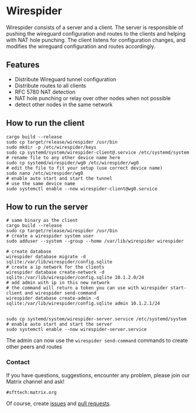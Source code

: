 # Wirespider

Wirespider consists of a server and a client. The server is responsible of pushing the wireguard configuration and routes to the clients and helping with NAT hole punching. The client listens for configuration changes, and modifies the wireguard configuration and routes accordingly.

## Features
* Distribute Wireguard tunnel configuration
* Distribute routes to all clients
* RFC 5780 NAT detection
* NAT hole punching or relay over other nodes when not possible
* detect other nodes in the same network


## How to run the client
```
cargo build --release
sudo cp target/release/wirespider /usr/bin
sudo mkdir -p /etc/wirespider/keys
sudo cp systemd/system/wirespider-client@.service /etc/systemd/system
# rename file to any other device name here
sudo cp systemd/wirespider/wg0 /etc/wirespider/wg0
# edit the file to fit your setup (use correct device name)
sudo nano /etc/wirespider/wg0
# enable auto start and start the tunnel
# use the same device name
sudo systemctl enable --now wirespider-client@wg0.service
```

## How to run the server
```
# same binary as the client
cargo build --release
sudo cp target/release/wirespider /usr/bin
# create a wirespider system user
sudo adduser --system --group --home /var/lib/wirespider wirespider

# create database
wirespider database migrate -d sqlite:/var/lib/wirespider/config.sqlite
# create a ip network for the clients
wirespider database create-network -d sqlite:/var/lib/wirespider/config.sqlite 10.1.2.0/24
# add admin with ip in this new network
# the command will return a token you can use with wirespider start-client and wirespider send-command
wirespider database create-admin -d sqlite:/var/lib/wirespider/config.sqlite admin 10.1.2.1/24


sudo cp systemd/system/wirespider-server.service /etc/systemd/system
# enable auto start and start the server
sudo systemctl enable --now wirespider-server.service
```

The admin can now use the `wirespider send-command` commands to create other peers and routes

### Contact

If you have questions, suggestions, encounter any problem,
please join our Matrix channel and ask!

```
#sfttech:matrix.org
```

Of course, create [issues](https://github.com/SFTtech/wirespider/issues)
and [pull requests](https://github.com/SFTtech/wirespider/pulls).